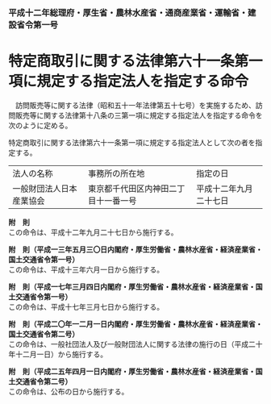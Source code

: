 ### 平成十二年総理府・厚生省・農林水産省・通商産業省・運輸省・建設省令第一号  
# 特定商取引に関する法律第六十一条第一項に規定する指定法人を指定する命令  
　訪問販売等に関する法律（昭和五十一年法律第五十七号）を実施するため、訪問販売等に関する法律第十八条の三第一項に規定する指定法人を指定する命令を次のように定める。  
  
特定商取引に関する法律第六十一条第一項に規定する指定法人として次の者を指定する。  

||||  
| --- | --- | --- |  
|法人の名称|事務所の所在地|指定の日|  
|一般財団法人日本産業協会|東京都千代田区内神田二丁目十一番一号|平成十二年九月二十七日|  
  
  
**附　則**  
この命令は、平成十二年九月二十七日から施行する。  
  
**附　則（平成一三年五月三〇日内閣府・厚生労働省・農林水産省・経済産業省・国土交通省令第一号）**  
この命令は、平成十三年六月一日から施行する。  
  
**附　則（平成一七年三月四日内閣府・厚生労働省・農林水産省・経済産業省・国土交通省令第一号）**  
この命令は、平成十七年三月七日から施行する。  
  
**附　則（平成二〇年一二月一日内閣府・厚生労働省・農林水産省・経済産業省・国土交通省令第二号）**  
この命令は、一般社団法人及び一般財団法人に関する法律の施行の日（平成二十年十二月一日）から施行する。  
  
**附　則（平成二五年四月一日内閣府・厚生労働省・農林水産省・経済産業省・国土交通省令第二号）**  
この命令は、公布の日から施行する。  
  

